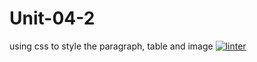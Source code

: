 # Unit-04-2
using css to style the paragraph, table and image
[![linter](https://github.com/Jawal-Arcilla/Unit-04-2/workflows/linter/badge.svg)](https://github.com/marketplace/actions/super-linter)
